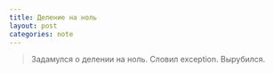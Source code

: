 ```yaml
---
title: Деление на ноль
layout: post
categories: note
---
```

> Задамулся о делении на ноль. Словил exception. Вырубился.